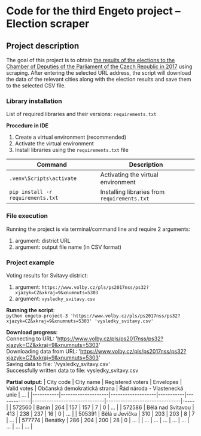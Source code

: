 # Code for the third Engeto project – Election scraper #
## Project description ##
The goal of this project is to obtain [the results of the elections to the Chamber of Deputies of the Parliament of the Czech Republic in 2017](https://www.volby.cz/pls/ps2017nss/ps3?xjazyk=CZ) using scraping.
After entering the selected URL address, the script will download the data of the relevant cities along with the election results and save them to the selected CSV file.

### Library installation ###
List of required libraries and their versions: `requirements.txt`

**Procedure in IDE**
1. Create a virtual environment (recommended)
2. Activate the virtual environment
3. Install libraries using the `requirements.txt` file

| Command                              | Description                            |
|--------------------------------------|----------------------------------------|
| `.venv\Scripts\activate`             | Activating the virtual environment |
| `pip install -r requirements.txt`    | Installing libraries from `requirements.txt` |

### File execution ###
Running the project is via terminal/command line and require 2 arguments:
1. argument: district URL
2. argument: output file name (in CSV format)

### Project example ###
Voting results for Svitavy district:
1. argument: `https://www.volby.cz/pls/ps2017nss/ps32?xjazyk=CZ&xkraj=9&xnumnuts=5303`
2. argument: `vysledky_svitavy.csv`

**Running the script**:  
`python engeto-project-3 'https://www.volby.cz/pls/ps2017nss/ps32?xjazyk=CZ&xkraj=9&xnumnuts=5303' 'vysledky_svitavy.csv'`

**Download progress**:  
Connecting to URL: 'https://www.volby.cz/pls/ps2017nss/ps32?xjazyk=CZ&xkraj=9&xnumnuts=5303'  
Downloading data from URL: 'https://www.volby.cz/pls/ps2017nss/ps32?xjazyk=CZ&xkraj=9&xnumnuts=5303'  
Saving data to file: '<pathdescription>/vysledky_svitavy.csv'  
Successfully written data to file: vysledky_svitavy.csv

**Partial output**:
| City code | City name          | Registered voters | Envelopes | Valid votes | Občanská demokratická strana | Řád národa - Vlastenecká unie | ... |
|-----------|--------------------|-------------------|-----------|-------------|------------------------------|-------------------------------|-----|
| 572560    | Banín              | 264               | 157       | 157         | 7                            | 0                             | ... |
| 572586    | Bělá nad Svitavou  | 413               | 238       | 237         | 16                           | 0                             | ... |
| 505391    | Bělá u Jevíčka     | 310               | 203       | 203         | 8                            | 7                             | ... |
| 577774    | Benátky            | 286               | 204       | 200         | 28                           | 0                             | ... |
| ...       | ...                | ...               | ...       | ...         | ...                          | ...                           | ... |